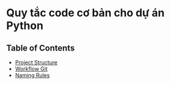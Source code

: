# Quy tắc code cơ bản cho dự án Python

## Table of Contents

- [Project Structure](project_structure.md)
- [Workflow Git](workflow.md)
- [Naming Rules](NamingRules.md)
